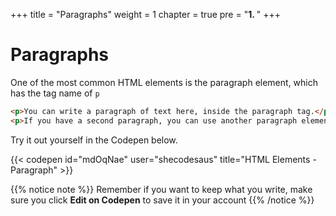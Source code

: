 +++
title = "Paragraphs"
weight = 1
chapter = true
pre = "<b>1. </b>"
+++

# Paragraphs

One of the most common HTML elements is the paragraph element, which has the tag name of `p`

```html
<p>You can write a paragraph of text here, inside the paragraph tag.</p>
<p>If you have a second paragraph, you can use another paragraph element to write it underneath the first paragraph.</p>
```

Try it out yourself in the Codepen below.

{{< codepen id="mdOqNae" user="shecodesaus" title="HTML Elements - Paragraph" >}}

{{% notice note %}}
Remember if you want to keep what you write, make sure you click **Edit on Codepen** to save it in your account
{{% /notice %}}